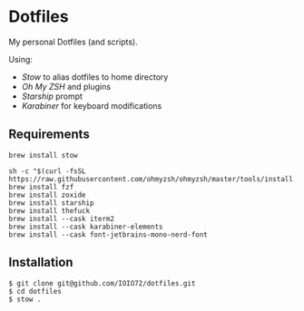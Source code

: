 # Dotfiles

My personal Dotfiles (and scripts).

Using:

* _Stow_ to alias dotfiles to home directory
* _Oh My ZSH_ and plugins
* _Starship_ prompt
* _Karabiner_ for keyboard modifications

## Requirements

```
brew install stow
```

```
sh -c "$(curl -fsSL https://raw.githubusercontent.com/ohmyzsh/ohmyzsh/master/tools/install.sh)"
brew install fzf
brew install zoxide
brew install starship
brew install thefuck
brew install --cask iterm2
brew install --cask karabiner-elements
brew install --cask font-jetbrains-mono-nerd-font
```

## Installation

```
$ git clone git@github.com/IOIO72/dotfiles.git
$ cd dotfiles
$ stow .
```
